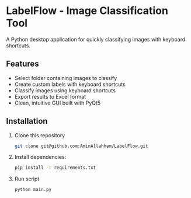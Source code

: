 # LabelFlow - Image Classification Tool

A Python desktop application for quickly classifying images with keyboard shortcuts.

## Features

- Select folder containing images to classify
- Create custom labels with keyboard shortcuts
- Classify images using keyboard shortcuts
- Export results to Excel format
- Clean, intuitive GUI built with PyQt5

## Installation

1. Clone this repository
   ```bash
   git clone git@github.com:AminAllahham/LabelFlow.git
   ```
2. Install dependencies:
   ```bash
   pip install -r requirements.txt
   ```
3. Run script
   ```bash
   python main.py
   ```
